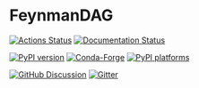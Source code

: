 # FeynmanDAG

[![Actions Status][actions-badge]][actions-link]
[![Documentation Status][rtd-badge]][rtd-link]

[![PyPI version][pypi-version]][pypi-link]
[![Conda-Forge][conda-badge]][conda-link]
[![PyPI platforms][pypi-platforms]][pypi-link]

[![GitHub Discussion][github-discussions-badge]][github-discussions-link]
[![Gitter][gitter-badge]][gitter-link]

<!-- prettier-ignore-start -->
[actions-badge]:            https://gitlab.hzdr.de/hernan68/feynmandag/workflows/CI/badge.svg
[actions-link]:             https://gitlab.hzdr.de/hernan68/feynmandag/actions
[conda-badge]:              https://img.shields.io/conda/vn/conda-forge/FeynmanDAG
[conda-link]:               https://github.com/conda-forge/FeynmanDAG-feedstock
[github-discussions-badge]: https://img.shields.io/static/v1?label=Discussions&message=Ask&color=blue&logo=github
[github-discussions-link]:  https://gitlab.hzdr.de/hernan68/feynmandag/discussions
[gitter-badge]:             https://badges.gitter.im/https://gitlab.hzdr.de/hernan68/feynmandag/community.svg
[gitter-link]:              https://gitter.im/https://gitlab.hzdr.de/hernan68/feynmandag/community?utm_source=badge&utm_medium=badge&utm_campaign=pr-badge
[pypi-link]:                https://pypi.org/project/FeynmanDAG/
[pypi-platforms]:           https://img.shields.io/pypi/pyversions/FeynmanDAG
[pypi-version]:             https://badge.fury.io/py/FeynmanDAG.svg
[rtd-badge]:                https://readthedocs.org/projects/FeynmanDAG/badge/?version=latest
[rtd-link]:                 https://FeynmanDAG.readthedocs.io/en/latest/?badge=latest
[sk-badge]:                 https://scikit-hep.org/assets/images/Scikit--HEP-Project-blue.svg
<!-- prettier-ignore-end -->
